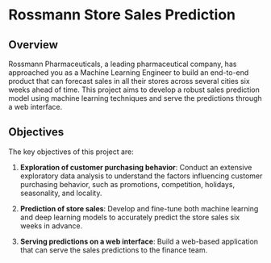 # Rossmann Store Sales Prediction

## Overview

Rossmann Pharmaceuticals, a leading pharmaceutical company, has approached you as a Machine Learning Engineer to build an end-to-end product that can forecast sales in all their stores across several cities six weeks ahead of time. This project aims to develop a robust sales prediction model using machine learning techniques and serve the predictions through a web interface.

## Objectives

The key objectives of this project are:

1. **Exploration of customer purchasing behavior**: Conduct an extensive exploratory data analysis to understand the factors influencing customer purchasing behavior, such as promotions, competition, holidays, seasonality, and locality.

2. **Prediction of store sales**: Develop and fine-tune both machine learning and deep learning models to accurately predict the store sales six weeks in advance.

3. **Serving predictions on a web interface**: Build a web-based application that can serve the sales predictions to the finance team.

